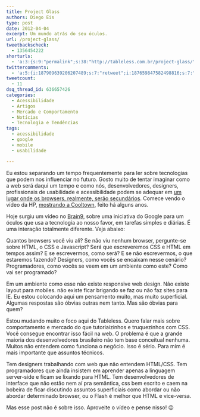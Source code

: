 ```yaml
---
title: Project Glass
authors: Diego Eis
type: post
date: 2012-04-04
excerpt: Um mundo atrás do seu óculos.
url: /project-glass/
tweetbackscheck:
  - 1356454222
shorturls:
  - 'a:3:{s:9:"permalink";s:38:"http://tableless.com.br/project-glass/";s:7:"tinyurl";s:26:"http://tinyurl.com/ckffrzf";s:4:"isgd";s:19:"http://is.gd/2YMo6M";}'
twittercomments:
  - 'a:5:{i:187909639206207489;s:7:"retweet";i:187659847582498816;s:7:"retweet";i:187631875190300672;s:7:"retweet";i:187614511245692929;s:7:"retweet";i:214555212323618816;s:7:"retweet";}'
tweetcount:
  - 11
dsq_thread_id: 636657426
categories:
  - Acessibilidade
  - Artigos
  - Mercado e Comportamento
  - Notícias
  - Tecnologia e Tendências
tags:
  - acessibilidade
  - google
  - mobile
  - usabilidade

---
```

Eu estou separando um tempo frequentemente para ler sobre tecnologias que podem nos influenciar no futuro. Gosto muito de tentar imaginar como a web será daqui um tempo e como nós, desenvolvedores, designers, profissionais de usabilidade e acessibilidade podem se adequar em [um lugar onde os browsers, realmente, serão secundários][1]. Comece vendo o vídeo da HP, [mostrando a Cooltown][2], feito há alguns anos.

Hoje surgiu um vídeo no [Brain9][3], sobre uma iniciativa do Google para um óculos que usa a tecnologia ao nosso favor, em tarefas simples e diárias. É uma interação totalmente diferente. Veja abaixo:



Quantos browsers você viu ali? Se não viu nenhum browser, pergunte-se sobre HTML, o CSS e Javascript? Será que escreveremos CSS e HTML em tempos assim? E se escrevermos, como será? E se não escrevermos, o que estaremos fazendo? Designers, como vocês se encaixam nesse cenário? Programadores, como vocês se veem em um ambiente como este? Como vai ser programado? 

Em um ambiente como esse não existe responsive web design. Não existe layout para mobiles. não existe ficar brigando se faz ou não faz sites para IE. Eu estou colocando aqui um pensamento muito, mas muito superficial. Algumas respostas são óbvias outras nem tanto. Mas são óbvias para quem?

Estou mudando muito o foco aqui do Tableless. Quero falar mais sobre comportamento e mercado do que tutoriaizinhos e truquezinhos com CSS. Você consegue encontrar isso fácil na web. O problema é que a grande maioria dos desenvolvedores brasileiro não tem base conceitual nenhuma. Muitos não entendem como funciona o negócio. Isso é sério. Para mim é mais importante que assuntos técnicos.
  
Tem designers trabalhando com web que não entendem HTML/CSS. Tem programadores que ainda insistem em aprender apenas a linguagem server-side e ficam se lixando para HTML. Tem desenvolvedores de interface que não estão nem aí pra semântica, css bem escrito e caem na bobeira de ficar discutindo assuntos superficiais como abordar ou não abordar determinado browser, ou o Flash é melhor que HTML e vice-versa. 

Mas esse post não é sobre isso. Aproveite o vídeo e pense nisso! 😉

 [1]: http://tableless.com.br/seu-lugar-ao-sol/
 [2]: http://www.youtube.com/watch?v=cNbDj7OAbh0
 [3]: http://www.brainstorm9.com.br/29201/tech/project-glass-sera-que-um-dia-isso-se-torna-realidade/?utm_source=tablelessComBr&utm_medium=LinkPost&utm_campaign=TablelessComBr&utm_nooverride=1